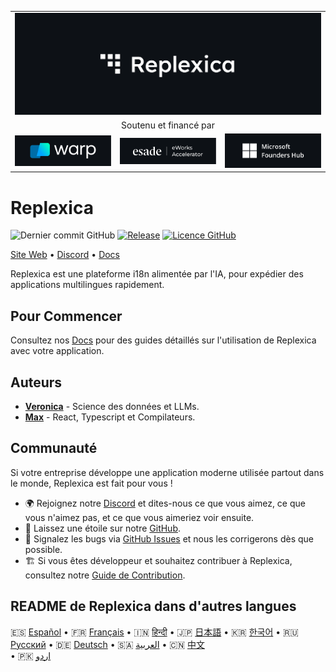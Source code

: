 <table width="100%">
    <tr>
        <td colspan="3">
            <a href="https://replexica.com">
                <img src="/content/banner.dark.png" width="100%" />
            </a>
        </td>
    </tr>
    <tr>
        <td colspan="3" align="center">
            Soutenu et financé par
        </td>
    </tr>
    <tr>
        <td width="33%">
            <a target="_blank" href="https://www.warp.dev/?utm_source=github&utm_medium=referral&utm_campaign=replexica_20240626">
                <img src="/content/warp.dark.png" />
            </a>
        </td>
        <td width="33%">
            <a target="_blank" href="https://www.esade.edu/en/learning-innovation/rambla/eworks">
                <img src="/content/eworks.dark.png" />
            </a>
        </td>
        <td width="33%">
            <a target="_blank" href="https://foundershub.startups.microsoft.com">
                <img src="/content/ms-f-hub.dark.png" />
            </a>
        </td>
    </tr>
</table>

# Replexica

![Dernier commit GitHub](https://img.shields.io/github/last-commit/replexica/replexica)
[![Release](https://github.com/replexica/replexica/actions/workflows/release.yml/badge.svg)](https://github.com/replexica/replexica/actions/workflows/release.yml)
[![Licence GitHub](https://img.shields.io/github/license/replexica/replexica)](https://github.com/replexica/replexica/blob/main/LICENSE.md)

[Site Web](https://replexica.com) •
[Discord](https://replexica.com/go/discord) •
[Docs](https://replexica.com/go/docs)

Replexica est une plateforme i18n alimentée par l'IA, pour expédier des applications multilingues rapidement.

## Pour Commencer

Consultez nos [Docs](https://replexica.com/go/docs) pour des guides détaillés sur l'utilisation de Replexica avec votre application.

## Auteurs

* **[Veronica](https://github.com/vrcprl)** - Science des données et LLMs.
* **[Max](https://github.com/maxprilutskiy)** - React, Typescript et Compilateurs.

## Communauté

Si votre entreprise développe une application moderne utilisée partout dans le monde, Replexica est fait pour vous !

* 🌍 Rejoignez notre [Discord](https://discord.gg/GeK6AuSqzw) et dites-nous ce que vous aimez, ce que vous n'aimez pas, et ce que vous aimeriez voir ensuite.
* 🌟 Laissez une étoile sur notre [GitHub](https://github.com/replexica/replexica).
* 🐞 Signalez les bugs via [GitHub Issues](https://github.com/replexica/replexica/issues) et nous les corrigerons dès que possible.
* 🏗️ Si vous êtes développeur et souhaitez contribuer à Replexica, consultez notre [Guide de Contribution](./CONTRIBUTING.md).

## README de Replexica dans d'autres langues

🇪🇸 [Español](/readme/es.md) •
🇫🇷 [Français](/readme/fr.md) •
🇮🇳 [हिन्दी](/readme/hi.md) •
🇯🇵 [日本語](/readme/ja.md) •
🇰🇷 [한국어](/readme/ko.md) •
🇷🇺 [Русский](/readme/ru.md) •
🇩🇪 [Deutsch](/readme/de.md) •
🇸🇦 [العربية](/readme/ar.md) •
🇨🇳 [中文](/readme/zh.md)<br> •
🇵🇰 [اردو](/readme/ur.md)
